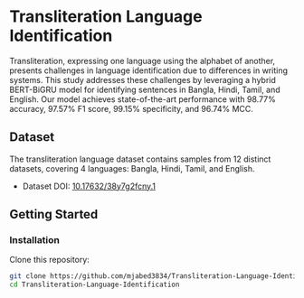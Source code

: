 # Transliteration Language Identification

Transliteration, expressing one language using the alphabet of another, presents challenges in language identification due to differences in writing systems. This study addresses these challenges by leveraging a hybrid BERT-BiGRU model for identifying sentences in Bangla, Hindi, Tamil, and English. Our model achieves state-of-the-art performance with 98.77% accuracy, 97.57% F1 score, 99.15% specificity, and 96.74% MCC.

## Dataset
The transliteration language dataset contains samples from 12 distinct datasets, covering 4 languages: Bangla, Hindi, Tamil, and English.

- Dataset DOI: [10.17632/38y7g2fcny.1](http://doi.org/10.17632/38y7g2fcny.1)

## Getting Started

### Installation
Clone this repository:
```bash
git clone https://github.com/mjabed3834/Transliteration-Language-Identification.git
cd Transliteration-Language-Identification
